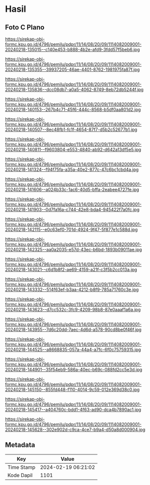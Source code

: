 # Hasil

## Foto C Plano

https://sirekap-obj-formc.kpu.go.id/4796/pemilu/pdpr/11/14/08/20/09/1114082009001-20240218-135015--c140e453-b888-4b2e-afd9-3fdd57f5beb6.jpg

https://sirekap-obj-formc.kpu.go.id/4796/pemilu/pdpr/11/14/08/20/09/1114082009001-20240218-135355--39937205-46ae-4401-8762-1981975fa87f.jpg

https://sirekap-obj-formc.kpu.go.id/4796/pemilu/pdpr/11/14/08/20/09/1114082009001-20240218-135836--dcc08db7-a0a5-4062-8749-8eb72db5244f.jpg

https://sirekap-obj-formc.kpu.go.id/4796/pemilu/pdpr/11/14/08/20/09/1114082009001-20240218-140153--267b4c71-45f6-444c-8568-b5df0aa801d2.jpg

https://sirekap-obj-formc.kpu.go.id/4796/pemilu/pdpr/11/14/08/20/09/1114082009001-20240218-140507--8ec48fb1-fc1f-4654-87f7-d5b2c52677b1.jpg

https://sirekap-obj-formc.kpu.go.id/4796/pemilu/pdpr/11/14/08/20/09/1114082009001-20240218-140811--f9603804-e553-4840-ab92-d642a13df5e5.jpg

https://sirekap-obj-formc.kpu.go.id/4796/pemilu/pdpr/11/14/08/20/09/1114082009001-20240218-141324--f94f75fa-a35a-40e2-877c-47c6bc1cbd4a.jpg

https://sirekap-obj-formc.kpu.go.id/4796/pemilu/pdpr/11/14/08/20/09/1114082009001-20240218-141606--a024b33c-1ac6-40d5-bffa-2eabee4727fe.jpg

https://sirekap-obj-formc.kpu.go.id/4796/pemilu/pdpr/11/14/08/20/09/1114082009001-20240218-141903--0d7fa16a-c744-42e8-bda4-945422f7a0fc.jpg

https://sirekap-obj-formc.kpu.go.id/4796/pemilu/pdpr/11/14/08/20/09/1114082009001-20240218-142115--e0c63ef0-701d-4924-9f47-5f877e1c588d.jpg

https://sirekap-obj-formc.kpu.go.id/4796/pemilu/pdpr/11/14/08/20/09/1114082009001-20240218-142325--aa0a2035-e57d-43ec-b6bd-1893b09011ae.jpg

https://sirekap-obj-formc.kpu.go.id/4796/pemilu/pdpr/11/14/08/20/09/1114082009001-20240218-143021--c6d1b8f2-ae69-4159-a21f-c3f5b2cc013a.jpg

https://sirekap-obj-formc.kpu.go.id/4796/pemilu/pdpr/11/14/08/20/09/1114082009001-20240218-143332--514f63ef-b3aa-4212-b8f9-785a71760c3e.jpg

https://sirekap-obj-formc.kpu.go.id/4796/pemilu/pdpr/11/14/08/20/09/1114082009001-20240218-143623--d7cc532c-3fc9-4209-98b8-87e0aaaf1a6a.jpg

https://sirekap-obj-formc.kpu.go.id/4796/pemilu/pdpr/11/14/08/20/09/1114082009001-20240218-143955--7d6c20dd-7aec-4d6d-a578-90cd8be0f46f.jpg

https://sirekap-obj-formc.kpu.go.id/4796/pemilu/pdpr/11/14/08/20/09/1114082009001-20240218-144525--a8668835-057a-44a4-a7fc-6f0c75759315.jpg

https://sirekap-obj-formc.kpu.go.id/4796/pemilu/pdpr/11/14/08/20/09/1114082009001-20240218-144901--35f54eb9-586a-40ec-b69c-088fd2cc5e3d.jpg

https://sirekap-obj-formc.kpu.go.id/4796/pemilu/pdpr/11/14/08/20/09/1114082009001-20240218-145150--855fd448-f110-4014-9c59-012e369d38c0.jpg

https://sirekap-obj-formc.kpu.go.id/4796/pemilu/pdpr/11/14/08/20/09/1114082009001-20240218-145417--a404760c-bdd1-4f63-ad90-dca4b7890ac1.jpg

https://sirekap-obj-formc.kpu.go.id/4796/pemilu/pdpr/11/14/08/20/09/1114082009001-20240218-145628--302e902d-c9ca-4ce7-b9a4-d50a8d000904.jpg


## Metadata

| Key        | Value               |
| ---------- | ------------------- |
| Time Stamp | 2024-02-19 06:21:02 |
| Kode Dapil | 1101                |



